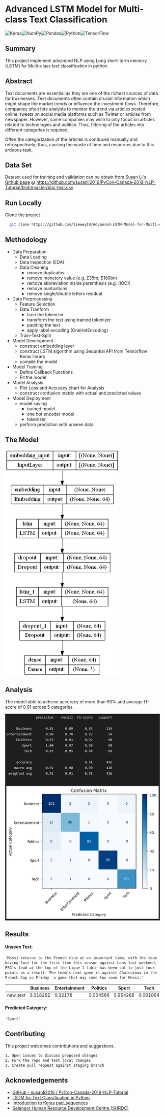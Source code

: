 
# Advanced LSTM Model for Multi-class Text Classification

![Keras](https://img.shields.io/badge/Keras-%23D00000.svg?style=for-the-badge&logo=Keras&logoColor=white)![NumPy](https://img.shields.io/badge/numpy-%23013243.svg?style=for-the-badge&logo=numpy&logoColor=white)![Pandas](https://img.shields.io/badge/pandas-%23150458.svg?style=for-the-badge&logo=pandas&logoColor=white)![Python](https://img.shields.io/badge/python-3670A0?style=for-the-badge&logo=python&logoColor=ffdd54)![TensorFlow](https://img.shields.io/badge/TensorFlow-%23FF6F00.svg?style=for-the-badge&logo=TensorFlow&logoColor=white)



## Summary
This project implement advanced NLP using Long short-term memory (LSTM) for Multi-class text classification in python.
## Abstract
Text documents are essential as they are one of the richest sources of data for 
businesses. Text documents often contain crucial information which might shape 
the market trends or influence the investment flows. Therefore, companies often 
hire analysts to monitor the trend via articles posted online, tweets on social media 
platforms such as Twitter or articles from newspaper. However, some companies 
may wish to only focus on articles related to technologies and politics. Thus, 
filtering of the articles into different categories is required. 

Often the categorization of the articles is conduced manually and retrospectively; 
thus, causing the waste of time and resources due to this arduous task.
## Data Set
Dataset used for training and validation can be obtain from [Susan Li's Github page](https://github.com/susanli2016) @ https://github.com/susanli2016/PyCon-Canada-2019-NLP-Tutorial/blob/master/bbc-text.csv
## Run Locally

Clone the project

```bash
  git clone https://github.com/liewwy19/Advanced-LSTM-Model-for-Multi-class-Text-Classification.git
```



## Methodology
+ Data Preparation
    + Data Loading
    + Data Inspection (EDA)
    + Data Cleaning
        + remove duplicates 
        + remove monetory value (e.g. £35m, $180bn)
        + remove abbreviation inside parenthesis (e.g. (IOC))
        + remove puntuations
        + remove single/double letters residual 
+ Data Preprocessing
    + Feature Selection
    + Data Tranform
        + train the tokenizer
        + transform the text using trained tokenizer
        + padding the text
        + apply label encoding (OneHotEncoding)
    + Train-Test-Split
+ Model Development
    + construct embedding layer
    + construct LSTM algorithm using Sequntial API from Tensorflow Keras library
    + compile the model
+ Model Training
    + Define Callback Functions 
    + Fit the model
+ Model Analysis
    + Plot Loss and Accuracy chart for Analysis
    + construct confusion matrix with actual and predicted values
+ Model Deployment  
    + model saving
        + trained model
        + one hot encoder model
        + tokenizer
    + perform prediction with unseen data
## The Model

![](https://github.com/liewwy19/Advanced-LSTM-Model-for-Multi-class-Text-Classification/blob/main/model.png?raw=True)

## Analysis
The model able to achieve accuracy of more than 90% and average f1-score of 0.91 across 5 categories.

![](https://github.com/liewwy19/Advanced-LSTM-Model-for-Multi-class-Text-Classification/blob/main/confusion_matrix.png?raw=True)
## Results

#### Unseen Text:

    'Messi returns to the French club at an important time, with the team having lost for the first time this season against Lens last weekend. PSG's lead at the top of the Ligue 1 table has been cut to just four points as a result. The team's next game is against Chatearoux in the French Cup on Friday  a game that may come too soon for Messi.'

|  |Business | Entertainment | Politics | Sport | Tech |
| --- | --- | --- | --- | --- | --- |
| new_text | 0.018292    |    0.02178 | 0.004566 | 0.954268 | 0.001094 |

#### Predicted Category:

    'Sport'




## Contributing

This project welcomes contributions and suggestions. 

    1. Open issues to discuss proposed changes 
    2. Fork the repo and test local changes
    3. Create pull request against staging branch


## Acknowledgements

 - [GitHub - susanli2016 / PyCon-Canada-2019-NLP-Tutorial](https://github.com/susanli2016/PyCon-Canada-2019-NLP-Tutorial)
 - [LSTM for Text Classification in Python](https://www.analyticsvidhya.com/blog/2021/06/lstm-for-text-classification/)
 - [Introduction to Keras pad_sequences](https://www.educba.com/keras-pad_sequences/)
 - [Selangor Human Resource Development Centre (SHRDC)](https://www.shrdc.org.my/)

